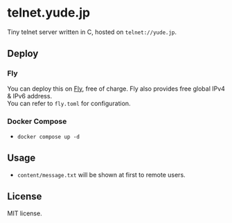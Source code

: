 # telnet.yude.jp

Tiny telnet server written in C, hosted on `telnet://yude.jp`.

## Deploy

### Fly

You can deploy this on [Fly](https://fly.io), free of charge. Fly also provides free global IPv4 & IPv6 address.\
You can refer to `fly.toml` for configuration.

### Docker Compose

* `docker compose up -d`

## Usage
* `content/message.txt` will be shown at first to remote users.


## License

MIT license.
